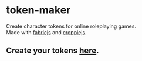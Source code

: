 # token-maker
Create character tokens for online roleplaying games.\
Made with [fabricjs](https://github.com/fabricjs/fabric.js) and [croppiejs](https://github.com/Foliotek/Croppie).

## Create your tokens [here](https://matteoprampolini.github.io/token-maker/). 
